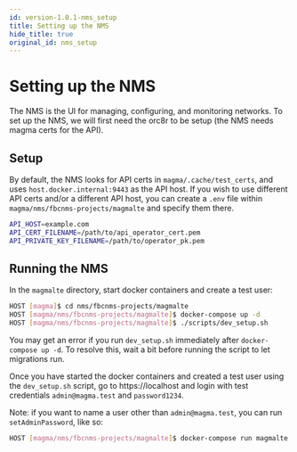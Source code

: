 ```yaml
---
id: version-1.0.1-nms_setup
title: Setting up the NMS
hide_title: true
original_id: nms_setup
---
```

# Setting up the NMS
The NMS is the UI for managing, configuring, and monitoring networks. To set up the NMS, we will first need the orc8r to be setup (the NMS needs magma certs for the API).

## Setup
By default, the NMS looks for API certs in `magma/.cache/test_certs`, and uses `host.docker.internal:9443` as the API host. If you wish to use different API certs and/or a different API host, you can create a `.env` file within `magma/nms/fbcnms-projects/magmalte` and specify them there.
```bash
API_HOST=example.com
API_CERT_FILENAME=/path/to/api_operator_cert.pem
API_PRIVATE_KEY_FILENAME=/path/to/operator_pk.pem
``` 

## Running the NMS
In the `magmalte` directory, start docker containers and create a test user:
```bash
HOST [magma]$ cd nms/fbcnms-projects/magmalte
HOST [magma/nms/fbcnms-projects/magmalte]$ docker-compose up -d
HOST [magma/nms/fbcnms-projects/magmalte]$ ./scripts/dev_setup.sh
```
You may get an error if you run `dev_setup.sh` immediately after `docker-compose up -d`. To resolve this, wait a bit before running the script to let migrations run.

Once you have started the docker containers and created a test user using the `dev_setup.sh` script, go to https://localhost and login with test credentials `admin@magma.test` and `password1234`.

Note: if you want to name a user other than `admin@magma.test`, you can run `setAdminPassword`, like so:
```bash
HOST [magma/nms/fbcnms-projects/magmalte]$ docker-compose run magmalte yarn run setAdminPassword admin@magma.test password1234
```
